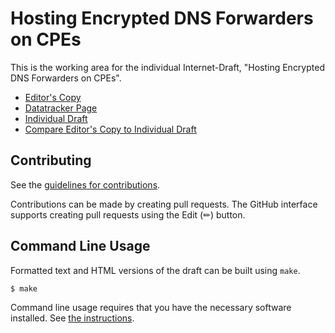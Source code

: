 # Hosting Encrypted DNS Forwarders on CPEs

This is the working area for the individual Internet-Draft, "Hosting Encrypted DNS Forwarders on CPEs".

* [Editor's Copy](https://boucadair.github.io/encrypted-dns-forwarders/#go.draft-rbw-add-encrypted-dns-forwarders.html)
* [Datatracker Page](https://datatracker.ietf.org/doc/draft-rbw-add-encrypted-dns-forwarders)
* [Individual Draft](https://datatracker.ietf.org/doc/html/draft-rbw-add-encrypted-dns-forwarders)
* [Compare Editor's Copy to Individual Draft](https://boucadair.github.io/encrypted-dns-forwarders/#go.draft-rbw-add-encrypted-dns-forwarders.diff)


## Contributing

See the
[guidelines for contributions](https://github.com/boucadair/encrypted-dns-forwarders/blob/main/CONTRIBUTING.md).

Contributions can be made by creating pull requests.
The GitHub interface supports creating pull requests using the Edit (✏) button.


## Command Line Usage

Formatted text and HTML versions of the draft can be built using `make`.

```sh
$ make
```

Command line usage requires that you have the necessary software installed.  See
[the instructions](https://github.com/martinthomson/i-d-template/blob/main/doc/SETUP.md).

